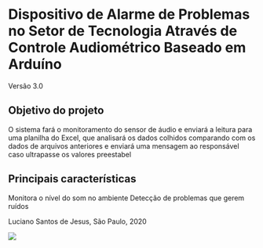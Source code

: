 # Dispositivo de Alarme de Problemas no Setor de Tecnologia Através de Controle Audiométrico Baseado em Arduíno
Versão 3.0
## Objetivo do projeto
O sistema fará o monitoramento do sensor de áudio e enviará a leitura para uma planilha do Excel, que analisará os dados colhidos comparando com os dados de arquivos anteriores e enviará uma mensagem ao responsável caso ultrapasse os valores preestabel

## Principais características
Monitora o nível do som no ambiente
Detecção de problemas que gerem ruídos

Luciano Santos de Jesus, São Paulo, 2020

![](https://user-images.githubusercontent.com/42394231/101193539-79d67400-363b-11eb-81a6-966843990680.PNG)

